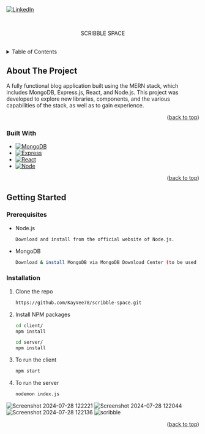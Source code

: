 <a name="readme-top"></a>
[![LinkedIn][linkedin-shield]][linkedin-url]

<!-- PROJECT LOGO -->
<br />
<div align="center">
  <p align="center">
   SCRIBBLE SPACE
    <br />
    <br />
  </p>
</div>

<!-- TABLE OF CONTENTS -->
<details>
  <summary>Table of Contents</summary>
  <ol>
    <li>
      <a href="#about-the-project">About The Project</a>
      <ul>
        <li><a href="#built-with">Built With</a></li>
      </ul>
    </li>
    <li>
      <a href="#getting-started">Getting Started</a>
      <ul>
        <li><a href="#prerequisites">Prerequisites</a></li>
        <li><a href="#installation">Installation</a></li>
      </ul>
    </li>
  </ol>
</details>

<!-- ABOUT THE PROJECT -->
## About The Project

A fully functional blog application built using the MERN stack, which includes MongoDB, Express.js, React, and Node.js. This project was developed to explore new libraries, components, and the various capabilities of the stack, as well as to gain experience.

<p align="right">(<a href="#readme-top">back to top</a>)</p>



### Built With

* [![MongoDB][Mongo]][Mongo-url]
* [![Express][Express.js]][Express-url]
* [![React][React.js]][React-url]
* [![Node][Node.js]][Node-url]



<p align="right">(<a href="#readme-top">back to top</a>)</p>


<!-- GETTING STARTED -->
## Getting Started

### Prerequisites

* Node.js
  ```sh
  Download and install from the official website of Node.js.
  
* MongoDB
  ```sh
  Download & install MongoDB via MongoDB Download Center (to be used locally) or create a MongoDB Atlas account.


### Installation

1. Clone the repo
   ```sh
   https://github.com/KayVee78/scribble-space.git
   ```
2. Install NPM packages
   ```sh
   cd client/
   npm install
   
   cd server/
   npm install
   
3. To run the client
   ```sh
   npm start
   
4. To run the server
   ```sh
   nodemon index.js
   ```
![Screenshot 2024-07-28 122221](https://github.com/user-attachments/assets/ccc9cf8f-922e-4613-936a-d909279f40fa)
![Screenshot 2024-07-28 122044](https://github.com/user-attachments/assets/18890e49-2b5d-4e30-b21b-a4613280b96e)
![Screenshot 2024-07-28 122136](https://github.com/user-attachments/assets/db63d316-11ed-4aba-89d0-21f23bb95d2c)
![scribble](https://github.com/user-attachments/assets/1b93e1a8-b883-4367-a73f-b1e614f346a2)


<p align="right">(<a href="#readme-top">back to top</a>)</p>


<!-- MARKDOWN LINKS & IMAGES -->
[linkedin-shield]: https://img.shields.io/badge/-LinkedIn-black.svg?style=for-the-badge&logo=linkedin&colorB=555
[linkedin-url]: https://www.linkedin.com/in/kithmi-hetti-709966219/
[Node.js]: https://img.shields.io/badge/Node.js-43853D?style=for-the-badge&logo=node.js&logoColor=white
[Node-url]: https://nodejs.org/en/learn/getting-started/introduction-to-nodejs
[Mongo]: https://img.shields.io/badge/MongoDB-4EA94B?style=for-the-badge&logo=mongodb&logoColor=white
[Mongo-url]: https://www.mongodb.com/
[React.js]: https://img.shields.io/badge/React-20232A?style=for-the-badge&logo=react&logoColor=61DAFB
[React-url]: https://react.dev/
[Express.js]: https://img.shields.io/badge/Express.js-404D59?style=for-the-badge
[Express-url]: https://expressjs.com/



